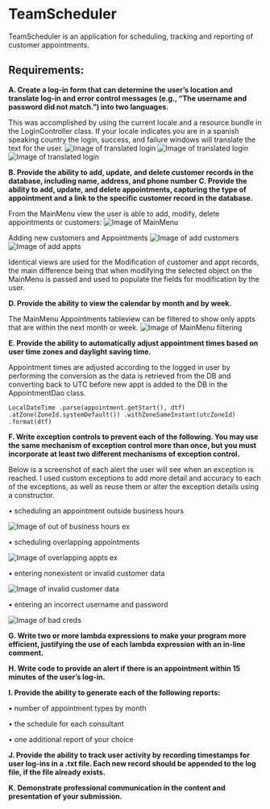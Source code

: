 # TeamScheduler
TeamScheduler is an application for scheduling, tracking and reporting of customer appointments.

## Requirements:
**A.   Create a log-in form that can determine the user’s location and translate log-in and error control messages (e.g., “The username and password did not match.”) into two languages.**

  This was accomplished by using the current locale and a resource bundle in the LoginController class.  If your locale indicates you are in a spanish speaking country the login, success, and failure windows will translate the text for the user.
  ![Image of translated login](https://trello-attachments.s3.amazonaws.com/5d601d99a2f58d88a8e37ef3/1034x716/e1a97d614514374f6f33ae1a3d6554e0/image.png)
  ![Image of translated login](https://trello-attachments.s3.amazonaws.com/5c44b3e3573060864433706c/5d601d99a2f58d88a8e37ef3/e95de6a0e2e490cfe040e00c53012efe/image.png)
  ![Image of translated login](https://trello-attachments.s3.amazonaws.com/5c44b3e3573060864433706c/5d601d99a2f58d88a8e37ef3/6d57920587b99990fd0ae056a6ee7c72/image.png)


**B.   Provide the ability to add, update, and delete customer records in the database, including name, address, and phone number
C.   Provide the ability to add, update, and delete appointments, capturing the type of appointment and a link to the specific customer record in the database.**

From the MainMenu view the user is able to add, modify, delete appointments or customers:
![Image of MainMenu](https://trello-attachments.s3.amazonaws.com/5c44b3e3573060864433706c/5d601d99a2f58d88a8e37ef3/25cbc086f6257b11243061b2b7f2cad5/image.png)

Adding new customers and Appointments
![Image of add customers](https://trello-attachments.s3.amazonaws.com/5c44b3e3573060864433706c/5d601d99a2f58d88a8e37ef3/cc84c4d431262a2969e4069c77d3ec37/image.png)
![Image of add appts](https://trello-attachments.s3.amazonaws.com/5c44b3e3573060864433706c/5d601d99a2f58d88a8e37ef3/bd46b022d76f18e555a899b52a2a1f24/image.png)

Identical views are used for the Modification of customer and appt records, the main difference being that when modifying the selected object on the MainMenu is passed and used to populate the fields for modification by the user.

**D.   Provide the ability to view the calendar by month and by week.**

The MainMenu Appointments tableview can be filtered to show only appts that are within the next month or week.
 ![Image of MainMenu filtering](https://trello-attachments.s3.amazonaws.com/5c44b3e3573060864433706c/5d601d99a2f58d88a8e37ef3/37516ee264df725c031f61a73faafaa6/image.png)

**E.    Provide the ability to automatically adjust appointment times based on user time zones and daylight saving time.**

 Appointment times are adjusted according to the logged in user by performing the conversion as the data is retrieved from the DB and converting back to UTC before new appt is added to the DB in the AppointmentDao class.

`LocalDateTime
					.parse(appointment.getStart(), dtf)
					.atZone(ZoneId.systemDefault())
					.withZoneSameInstant(utcZoneId)
					.format(dtf)`

**F.   Write exception controls to prevent each of the following. You may use the same mechanism of exception control more than once, but you must incorporate at least  two different mechanisms of exception control.**

Below is a screenshot of each alert the user will see when an exception is reached.  I used custom exceptions to add more detail and accuracy to each of the exceptions, as well as reuse them or alter the exception details using a constructor.  

•   scheduling an appointment outside business hours

 ![Image of out of business hours ex](https://trello-attachments.s3.amazonaws.com/5c44b3e3573060864433706c/5d601d99a2f58d88a8e37ef3/f0139d4b56a7536de46450eee1503c11/image.png)

•   scheduling overlapping appointments

![Image of overlapping appts ex](https://trello-attachments.s3.amazonaws.com/5c44b3e3573060864433706c/5d601d99a2f58d88a8e37ef3/fd527ad9c8a9cb9aacbad173a8f78950/image.png)

•   entering nonexistent or invalid customer data

![Image of invalid customer data](https://trello-attachments.s3.amazonaws.com/5c44b3e3573060864433706c/5d601d99a2f58d88a8e37ef3/fd527ad9c8a9cb9aacbad173a8f78950/image.png)

•   entering an incorrect username and password

![Image of bad creds](https://trello-attachments.s3.amazonaws.com/5c44b3e3573060864433706c/5d601d99a2f58d88a8e37ef3/d9d85b1a449b717f74a90aed7853ade5/image.png)


**G.  Write two or more lambda expressions to make your program more efficient, justifying the use of each lambda expression with an in-line comment.**
 
**H.   Write code to provide an alert if there is an appointment within 15 minutes of the user’s log-in.**



**I.   Provide the ability to generate each  of the following reports:**

•   number of appointment types by month

•   the schedule for each consultant

•   one additional report of your choice



**J.   Provide the ability to track user activity by recording timestamps for user log-ins in a .txt file. Each new record should be appended to the log file, if the file already exists.**



**K. Demonstrate professional communication in the content and presentation of your submission.**


